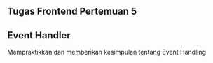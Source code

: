## Tugas Frontend Pertemuan 5

## Event Handler

 Mempraktikkan dan memberikan kesimpulan tentang Event Handling
